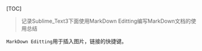[TOC]

 >  记录Sublime_Text3下面使用MarkDown Editting编写MarkDown文档的使用总结  

`MarkDown Editting`用于插入图片，链接的快捷键。